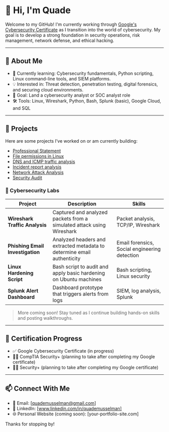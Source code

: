 # 👋 Hi, I'm Quade

Welcome to my GitHub! I'm currently working through [Google's Cybersecurity Certificate](https://grow.google/certificates/cybersecurity/) as I transition into the world of cybersecurity. My goal is to develop a strong foundation in security operations, risk management, network defense, and ethical hacking.

---

## 🔐 About Me

- 🌱 Currently learning: Cybersecurity fundamentals, Python scripting, Linux command-line tools, and SIEM platforms.
- 💡 Interested in: Threat detection, penetration testing, digital forensics, and securing cloud environments.
- 🎯 Goal: Land a cybersecurity analyst or SOC analyst role 
- 🛠️ Tools: Linux, Wireshark, Python, Bash, Splunk (basic), Google Cloud, and SQL
  
---

## 📂 Projects

Here are some projects I’ve worked on or am currently building:
- [Professional Statement](https://github.com/user-attachments/files/21319084/Professional.Statement.1.pdf)
- [File permissions in Linux](https://github.com/user-attachments/files/21318996/File.permissions.in.Linux.exemplar.pdf)
- [DNS and ICMP traffic analysis](https://github.com/user-attachments/files/21319061/DNS.and.ICMP.traffic.analysis.pdf)
- [Incident report analysis](https://github.com/user-attachments/files/21319073/Incident.report.analysis.1.pdf)
- [Network Attack Analysis](https://github.com/user-attachments/files/21319079/Network.Attack.Analysis.pdf)
- [Security Audit](https://github.com/user-attachments/files/21319082/Security.Audit.1.pdf)

### 🧪 Cybersecurity Labs

| Project | Description | Skills |
|--------|-------------|--------|
| **Wireshark Traffic Analysis** | Captured and analyzed packets from a simulated attack using Wireshark | Packet analysis, TCP/IP, Wireshark |
| **Phishing Email Investigation** | Analyzed headers and extracted metadata to determine email authenticity | Email forensics, Social engineering detection |
| **Linux Hardening Script** | Bash script to audit and apply basic hardening on Ubuntu machines | Bash scripting, Linux security |
| **Splunk Alert Dashboard** | Dashboard prototype that triggers alerts from logs | SIEM, log analysis, Splunk |

> More coming soon! Stay tuned as I continue building hands-on skills and posting walkthroughs.

---

## 📘 Certification Progress

- ✅ Google Cybersecurity Certificate (in progress)
- 🕵️‍♂️ CompTIA Security+ (planning to take after completing my Google certificate)
- 🕵️‍♂️ Security+ (planning to take after completing my Google certificate)
---

## 📫 Connect With Me

- 📧 Email: [quademusselman@gmail.com] 
- 💼 LinkedIn: [www.linkedin.com/in/quademusselman]
- 🌐 Personal Website (coming soon): [your-portfolio-site.com]

Thanks for stopping by!

